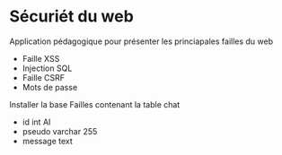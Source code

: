 # Sécuriét du web
Application pédagogique pour présenter les princiapales failles du web
- Faille XSS
- Injection SQL
- Faille CSRF
- Mots de passe

Installer la base Failles contenant la table chat
- id int AI
- pseudo varchar 255
- message text